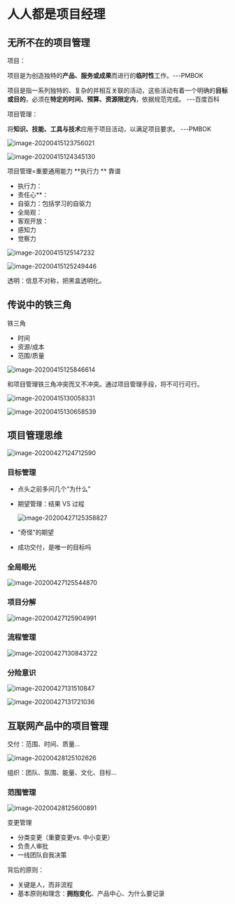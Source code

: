 # 人人都是项目经理

## 无所不在的项目管理

项目：

项目是为创造独特的**产品、服务或成果**而进行的**临时性**工作。---PMBOK

项目是指一系列独特的、复杂的并相互关联的活动，这些活动有着一个明确的**目标或目的**，必须在**特定的时间、预算、资源限定内**，依据规范完成。 ---百度百科



项目管理：

将**知识、技能、工具与技术**应用于项目活动，以满足项目要求。  ---PMBOK



![image-20200415123756021](D:\00_reference\mywiki\management\images\image-20200415123756021.png)





![image-20200415124345130](D:\00_reference\mywiki\management\images\image-20200415124345130.png)





项目管理=重要通用能力    **执行力 **  靠谱

- 执行力：
- 责任心**：
- 自驱力：包括学习的自驱力
- 全局观：
- 客观开放：
- 感知力
- 觉察力

![image-20200415125147232](D:\00_reference\mywiki\management\images\image-20200415125147232.png)





![image-20200415125249446](D:\00_reference\mywiki\management\images\image-20200415125249446.png)



透明：信息不对称，把黑盒透明化。





## 传说中的铁三角

铁三角

- 时间
- 资源/成本
- 范围/质量

![image-20200415125846614](D:\00_reference\mywiki\management\images\image-20200415125846614.png)



和项目管理铁三角冲突而又不冲突。通过项目管理手段，将不可行可行。

![image-20200415130058331](D:\00_reference\mywiki\management\images\image-20200415130058331.png)



![image-20200415130658539](D:\00_reference\mywiki\management\images\image-20200415130658539.png)



## 项目管理思维

![image-20200427124712590](D:\00_reference\mywiki\management\images\image-20200427124712590.png)



### 目标管理

- 点头之前多问几个“为什么”

  

- 期望管理：结果 VS 过程

  ![image-20200427125358827](D:\00_reference\mywiki\management\images\image-20200427125358827.png)

- “奇怪”的期望

  

- 成功交付，是唯一的目标吗



### 全局眼光

![image-20200427125544870](D:\00_reference\mywiki\management\images\image-20200427125544870.png)





### 项目分解

![image-20200427125904991](D:\00_reference\mywiki\management\images\image-20200427125904991.png)



### 流程管理

![image-20200427130843722](D:\00_reference\mywiki\management\images\image-20200427130843722.png)



### 分险意识

![image-20200427131510847](D:\00_reference\mywiki\management\images\image-20200427131510847.png)



![image-20200427131721036](D:\00_reference\mywiki\management\images\image-20200427131721036.png)





## 互联网产品中的项目管理

交付：范围、时间、质量...

![image-20200428125102626](D:\00_reference\mywiki\management\images\image-20200428125102626.png)



组织：团队、氛围、能量、文化、目标...





### 范围管理





![image-20200428125600891](D:\00_reference\mywiki\management\images\image-20200428125600891.png)



变更管理

- 分类变更（重要变更vs. 中小变更）
- 负责人审批
- 一线团队自我决策



背后的原则：

- 关键是人，而非流程
- 基本原则和理念：**拥抱变化**、产品中心、为什么要记录